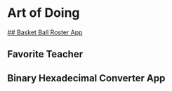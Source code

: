 # Art of Doing
 [## Basket Ball Roster App](https://github.com/AvinashIkigai/Art-of-Doing/blob/main/BasketBallRoster.py)
 ## Favorite Teacher
 ## Binary Hexadecimal Converter App